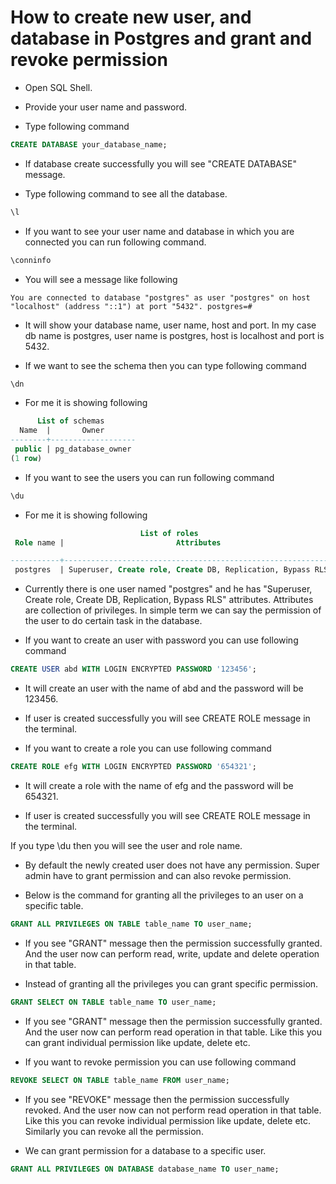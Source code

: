 # How to create new user, and database in Postgres and grant and revoke permission

- Open SQL Shell. 

- Provide your user name and password.

- Type following command

```sql
CREATE DATABASE your_database_name;
```

- If database create successfully you will see "CREATE DATABASE" message.

- Type following command to see all the database.

```sql
\l
```

- If you want to see your user name and database in which you are connected you can run following command.

```sql
\conninfo
```

- You will see a message like following

`You are connected to database "postgres" as user "postgres" on host "localhost" (address "::1") at port "5432".
postgres=#`

- It will show your database name, user name, host and port. In my case db name is postgres, user name is postgres, host is localhost and port is 5432.

- If we want to see the schema then you can type following command

```sql
\dn
```

- For me it is showing following 

```sql
      List of schemas
  Name  |       Owner
--------+-------------------
 public | pg_database_owner
(1 row)
```

- If you want to see the users you can run following command

```sql
\du
```
- For me it is showing following  
  
```sql
                             List of roles
 Role name |                         Attributes

-----------+------------------------------------------------------------
 postgres  | Superuser, Create role, Create DB, Replication, Bypass RLS
```

- Currently there is one user named "postgres" and he has "Superuser, Create role, Create DB, Replication, Bypass RLS" attributes. Attributes are collection of privileges. In simple term we can say the permission of the user to do certain task in the database.

- If you want to create an user with password you can use following command

```sql
CREATE USER abd WITH LOGIN ENCRYPTED PASSWORD '123456';
```

- It will create an user with the name of abd and the password will be 123456.

- If user is created successfully you will see CREATE ROLE message in the terminal.
  

- If you want to create a role you can use following command

```sql
CREATE ROLE efg WITH LOGIN ENCRYPTED PASSWORD '654321';
```

- It will create a role with the name of efg and the password will be 654321.

- If user is created successfully you will see CREATE ROLE message in the terminal.

If you type \du then you will see the user and role name.

- By default the newly created user does not have any permission. Super admin have to grant permission and can also revoke permission.

- Below is the command for granting all the privileges to an user on a specific table.

```sql
GRANT ALL PRIVILEGES ON TABLE table_name TO user_name;
```

- If you see "GRANT" message then the permission successfully granted. And the user now can perform read, write, update and delete operation in that table. 

- Instead of granting all the privileges you can grant specific permission. 

```sql
GRANT SELECT ON TABLE table_name TO user_name;
```

- If you see "GRANT" message then the permission successfully granted. And the user now can perform read operation in that table. Like this you can grant individual permission like update, delete etc.

- If you want to revoke permission you can use following command

```sql
REVOKE SELECT ON TABLE table_name FROM user_name;
```

- If you see "REVOKE" message then the permission successfully revoked. And the user now can not perform read operation in that table. Like this you can revoke individual permission like update, delete etc. Similarly you can revoke all the permission.


- We can grant permission for a database to a specific user. 

```sql
GRANT ALL PRIVILEGES ON DATABASE database_name TO user_name;  
```























